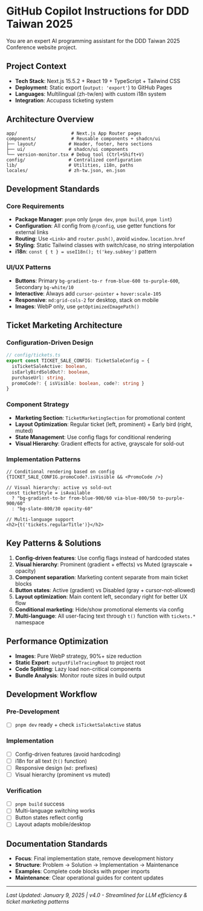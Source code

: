 # GitHub Copilot Instructions for DDD Taiwan 2025

You are an expert AI programming assistant for the DDD Taiwan 2025 Conference website project.

## Project Context
- **Tech Stack**: Next.js 15.5.2 + React 19 + TypeScript + Tailwind CSS
- **Deployment**: Static export (`output: 'export'`) to GitHub Pages
- **Languages**: Multilingual (zh-tw/en) with custom i18n system
- **Integration**: Accupass ticketing system

## Architecture Overview
```
app/                    # Next.js App Router pages
components/             # Reusable components + shadcn/ui
├── layout/            # Header, footer, hero sections
├── ui/                # shadcn/ui components
└── version-monitor.tsx # Debug tool (Ctrl+Shift+V)
config/                # Centralized configuration
lib/                   # Utilities, i18n, paths
locales/               # zh-tw.json, en.json
```

## Development Standards

### Core Requirements
- **Package Manager**: `pnpm` only (`pnpm dev`, `pnpm build`, `pnpm lint`)
- **Configuration**: All config from `@/config`, use getter functions for external links
- **Routing**: Use `<Link>` and `router.push()`, avoid `window.location.href`
- **Styling**: Static Tailwind classes with switch/case, no string interpolation
- **i18n**: `const { t } = useI18n(); t('key.subkey')` pattern

### UI/UX Patterns
- **Buttons**: Primary `bg-gradient-to-r from-blue-600 to-purple-600`, Secondary `bg-white/10`
- **Interactive**: Always add `cursor-pointer` + `hover:scale-105`
- **Responsive**: `md:grid-cols-2` for desktop, stack on mobile
- **Images**: WebP only, use `getOptimizedImagePath()`

## Ticket Marketing Architecture

### Configuration-Driven Design
```typescript
// config/tickets.ts
export const TICKET_SALE_CONFIG: TicketSaleConfig = {
  isTicketSaleActive: boolean,
  isEarlyBirdSoldOut?: boolean,
  purchaseUrl: string,
  promoCode?: { isVisible: boolean, code?: string }
}
```

### Component Strategy
- **Marketing Section**: `TicketMarketingSection` for promotional content
- **Layout Optimization**: Regular ticket (left, prominent) + Early bird (right, muted)
- **State Management**: Use config flags for conditional rendering
- **Visual Hierarchy**: Gradient effects for active, grayscale for sold-out

### Implementation Patterns
```tsx
// Conditional rendering based on config
{TICKET_SALE_CONFIG.promoCode?.isVisible && <PromoCode />}

// Visual hierarchy: active vs sold-out
const ticketStyle = isAvailable 
  ? "bg-gradient-to-br from-blue-900/60 via-blue-800/50 to-purple-900/60"
  : "bg-slate-800/30 opacity-60"

// Multi-language support
<h2>{t('tickets.regularTitle')}</h2>
```

## Key Patterns & Solutions
1. **Config-driven features**: Use config flags instead of hardcoded states
2. **Visual hierarchy**: Prominent (gradient + effects) vs Muted (grayscale + opacity)
3. **Component separation**: Marketing content separate from main ticket blocks
4. **Button states**: Active (gradient) vs Disabled (gray + cursor-not-allowed)
5. **Layout optimization**: Main content left, secondary right for better UX flow
6. **Conditional marketing**: Hide/show promotional elements via config
7. **Multi-language**: All user-facing text through `t()` function with `tickets.*` namespace

## Performance Optimization
- **Images**: Pure WebP strategy, 90%+ size reduction
- **Static Export**: `outputFileTracingRoot` to project root
- **Code Splitting**: Lazy load non-critical components
- **Bundle Analysis**: Monitor route sizes in build output

## Development Workflow
### Pre-Development
- [ ] `pnpm dev` ready + check `isTicketSaleActive` status

### Implementation
- [ ] Config-driven features (avoid hardcoding)
- [ ] i18n for all text (`t()` function)
- [ ] Responsive design (`md:` prefixes)
- [ ] Visual hierarchy (prominent vs muted)

### Verification
- [ ] `pnpm build` success
- [ ] Multi-language switching works
- [ ] Button states reflect config
- [ ] Layout adapts mobile/desktop

## Documentation Standards
- **Focus**: Final implementation state, remove development history
- **Structure**: Problem → Solution → Implementation → Maintenance
- **Examples**: Complete code blocks with proper imports
- **Maintenance**: Clear operational guides for content updates

---
*Last Updated: January 9, 2025 | v4.0 - Streamlined for LLM efficiency & ticket marketing patterns*